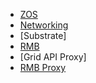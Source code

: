 - [ZOS](zos_specs)
- [Networking](network_toc)
- [Substrate]
- [RMB](rmb_architecture)
- [Grid API Proxy]
- [RMB Proxy](rmb_proxy)